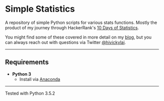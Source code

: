# Simple Statistics

A repository of simple Python scripts for various stats functions.
Mostly the product of my journey through HackerRank's [10 Days of Statistics](https://www.hackerrank.com/domains/tutorials/10-days-of-statistics).

You might find some of these covered in more detail on my [blog](https://vickylai.com/), but you can always reach out with questions via Twitter [@hivickylai](https://twitter.com/hivickylai).
***

## Requirements
* __Python 3__
  * Install via [Anaconda](https://www.continuum.io/downloads)

***

Tested with Python 3.5.2